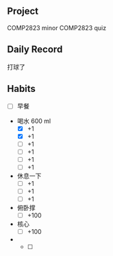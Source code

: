 ## Project
COMP2823 minor
COMP2823 quiz
## Daily Record
打球了
## Habits
- [ ] 早餐
- 喝水 600 ml
	- [x] +1
	- [x] +1
	- [ ] +1
	- [ ] +1
	- [ ] +1
	- [ ] +1
- 休息一下
	- [ ] +1
	- [ ] +1
	- [ ] +1
- 俯卧撑
	- [ ] +100
- 核心
	- [ ] +100
- - [ ] 
